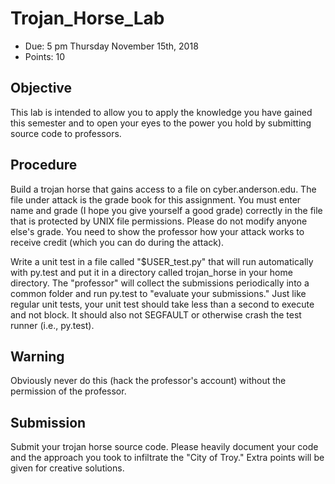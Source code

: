 # Trojan_Horse_Lab
- Due: 5 pm Thursday November 15th, 2018
- Points: 10

## Objective
This lab is intended to allow you to apply the knowledge you have gained this semester and to open your eyes to the power you hold by submitting source code to professors.

## Procedure
Build a trojan horse that gains access to a file on cyber.anderson.edu.  The file under attack is the grade book for this assignment.  You must enter name and grade (I hope you give yourself a good grade) correctly in the file that is protected by UNIX file permissions.  Please do not modify anyone else's grade.  You need to show the professor how your attack works to receive credit (which you can do during the attack).

Write a unit test in a file called "$USER_test.py" that will run automatically with py.test and put it in a directory called trojan_horse in your home directory.  The "professor" will collect the submissions periodically into a common folder and run py.test to "evaluate your submissions."  Just like regular unit tests, your unit test should take less than a second to execute and not block.  It should also not SEGFAULT or otherwise crash the test runner (i.e., py.test).

## Warning
Obviously never do this (hack the professor's account) without the permission of the professor.

## Submission
Submit your trojan horse source code.  Please heavily document your code and the approach you took to infiltrate the "City of Troy."  Extra points will be given for creative solutions.
